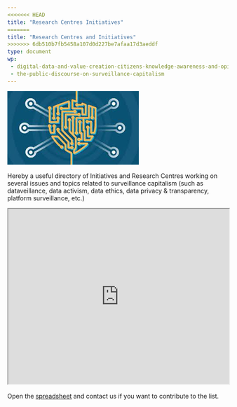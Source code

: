 ```yaml
---
<<<<<<< HEAD
title: "Research Centres Initiatives"
=======
title: "Research Centres and Initiatives"
>>>>>>> 6db510b7fb5458a107d0d227be7afaa17d3aeddf
type: document
wp:
 - digital-data-and-value-creation-citizens-knowledge-awareness-and-opinions
 - the-public-discourse-on-surveillance-capitalism
---
```


<script context="module">
  import DownloadButton from '$lib/DownloadButton.svelte';
  export { DownloadButton };
</script>

![{title}](./image.jpg)

Hereby a useful directory of Initiatives and Research Centres working on several issues and topics related to surveillance capitalism (such as dataveillance, data activism, data ethics, data privacy & transparency, platform surveillance, etc.)

<iframe src="https://docs.google.com/spreadsheets/d/e/2PACX-1vRLHvgMs-lCZsvsIfEBAfnBDPdL0HNtWLf5Vb9isjO2oRg72-HMGhSI0KtCw7ViXtXHySxqv1g04put/pubhtml?gid=47794504&amp;single=true&amp;widget=true&amp;headers=false" width="100%" height="400px"></iframe>

Open the [spreadsheet](https://docs.google.com/spreadsheets/d/1C54R8Wo2TzlKIFD4RNeNtVm1mK6xXjahdfoM_x-jwQU/edit?usp=sharing) and contact us if you want to contribute to the list.
